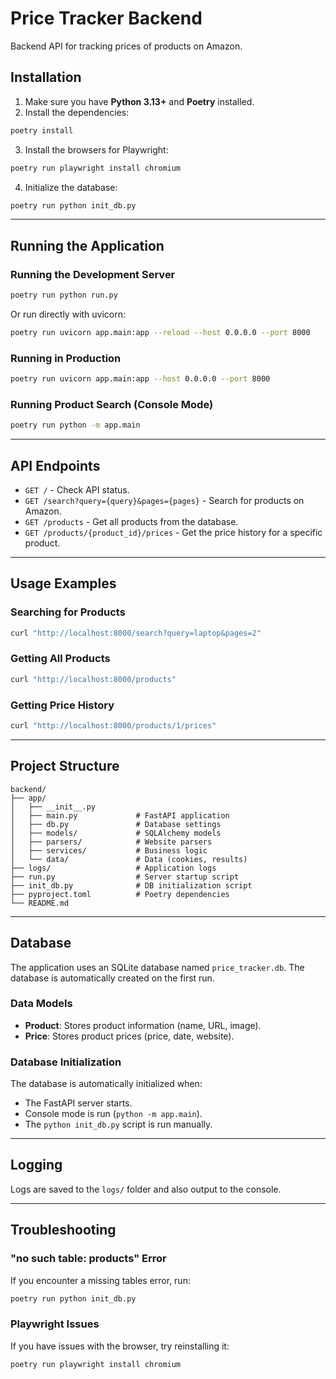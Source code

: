 # Price Tracker Backend

Backend API for tracking prices of products on Amazon.

## Installation

1.  Make sure you have **Python 3.13+** and **Poetry** installed.
2.  Install the dependencies:

```bash
poetry install
```

3.  Install the browsers for Playwright:

```bash
poetry run playwright install chromium
```

4.  Initialize the database:

```bash
poetry run python init_db.py
```

---

## Running the Application

### Running the Development Server

```bash
poetry run python run.py
```

Or run directly with uvicorn:

```bash
poetry run uvicorn app.main:app --reload --host 0.0.0.0 --port 8000
```

### Running in Production

```bash
poetry run uvicorn app.main:app --host 0.0.0.0 --port 8000
```

### Running Product Search (Console Mode)

```bash
poetry run python -m app.main
```

---

## API Endpoints

- `GET /` - Check API status.
- `GET /search?query={query}&pages={pages}` - Search for products on Amazon.
- `GET /products` - Get all products from the database.
- `GET /products/{product_id}/prices` - Get the price history for a specific product.

---

## Usage Examples

### Searching for Products

```bash
curl "http://localhost:8000/search?query=laptop&pages=2"
```

### Getting All Products

```bash
curl "http://localhost:8000/products"
```

### Getting Price History

```bash
curl "http://localhost:8000/products/1/prices"
```

---

## Project Structure

```
backend/
├── app/
│   ├── __init__.py
│   ├── main.py             # FastAPI application
│   ├── db.py               # Database settings
│   ├── models/             # SQLAlchemy models
│   ├── parsers/            # Website parsers
│   ├── services/           # Business logic
│   └── data/               # Data (cookies, results)
├── logs/                   # Application logs
├── run.py                  # Server startup script
├── init_db.py              # DB initialization script
├── pyproject.toml          # Poetry dependencies
└── README.md
```

---

## Database

The application uses an SQLite database named `price_tracker.db`. The database is automatically created on the first run.

### Data Models

- **Product**: Stores product information (name, URL, image).
- **Price**: Stores product prices (price, date, website).

### Database Initialization

The database is automatically initialized when:

- The FastAPI server starts.
- Console mode is run (`python -m app.main`).
- The `python init_db.py` script is run manually.

---

## Logging

Logs are saved to the `logs/` folder and also output to the console.

---

## Troubleshooting

### "no such table: products" Error

If you encounter a missing tables error, run:

```bash
poetry run python init_db.py
```

### Playwright Issues

If you have issues with the browser, try reinstalling it:

```bash
poetry run playwright install chromium
```
